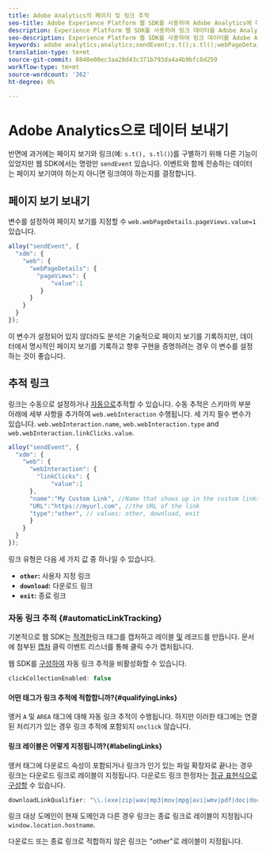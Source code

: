 ```yaml
---
title: Adobe Analytics의 페이지 및 링크 추적
seo-title: Adobe Experience Platform 웹 SDK를 사용하여 Adobe Analytics에 대한 링크 추적
description: Experience Platform 웹 SDK를 사용하여 링크 데이터를 Adobe Analytics으로 보내는 방법 살펴보기
seo-description: Experience Platform 웹 SDK를 사용하여 링크 데이터를 Adobe Analytics으로 보내는 방법 살펴보기
keywords: adobe analytics;analytics;sendEvent;s.t();s.tl();webPageDetails;pageViews;webInteraction;web Interaction;page views;link tracking;links;track links;clickCollection;click collection;
translation-type: tm+mt
source-git-commit: 8840e00ec3aa28d43c371b793da4a4b9bfc8d259
workflow-type: tm+mt
source-wordcount: '362'
ht-degree: 0%

---
```



# Adobe Analytics으로 데이터 보내기

반면에 과거에는 페이지 보기와 링크(예: `s.t(), s.tl()`)를 구별하기 위해 다른 기능이 있었지만 웹 SDK에서는 명령만 `sendEvent` 있습니다. 이벤트와 함께 전송하는 데이터는 페이지 보기여야 하는지 아니면 링크여야 하는지를 결정합니다.

## 페이지 보기 보내기

변수를 설정하여 페이지 보기를 지정할 수 `web.webPageDetails.pageViews.value=1` 있습니다.

```javascript
alloy("sendEvent", {
  "xdm": {
    "web": {
      "webPageDetails": {
        "pageViews": {
            "value":1
         }
      }
    }
  }
});
```

이 변수가 설정되어 있지 않더라도 분석은 기술적으로 페이지 보기를 기록하지만, 데이터에서 명시적인 페이지 보기를 기록하고 향후 구현을 증명하려는 경우 이 변수를 설정하는 것이 좋습니다.

## 추적 링크

링크는 수동으로 설정하거나 [자동으로](#automaticLinkTracking)추적할 수 있습니다. 수동 추적은 스키마의 부분 아래에 세부 사항을 추가하여 `web.webInteraction` 수행됩니다. 세 가지 필수 변수가 있습니다. `web.webInteraction.name`, `web.webInteraction.type` and `web.webInteraction.linkClicks.value`.

```javascript
alloy("sendEvent", {
  "xdm": {
    "web": {
      "webInteraction": {
        "linkClicks": {
            "value":1
      },
      "name":"My Custom Link", //Name that shows up in the custom links report
      "URL":"https://myurl.com", //the URL of the link
      "type":"other", // values: other, download, exit
      }
    }
  }
});
```

링크 유형은 다음 세 가지 값 중 하나일 수 있습니다.

* **`other`:** 사용자 지정 링크
* **`download`:** 다운로드 링크
* **`exit`:** 종료 링크

### 자동 링크 추적 {#automaticLinkTracking}

기본적으로 웹 SDK는 [적격한](#labelingLinks)링크 태그를 캡처하고 레이블 [및](https://github.com/adobe/xdm/blob/master/docs/reference/context/webinteraction.schema.md) 레코드를 [](#qualifyingLinks) 만듭니다. 문서에 첨부된 [캡처](https://www.w3.org/TR/uievents/#capture-phase) 클릭 이벤트 리스너를 통해 클릭 수가 캡처됩니다.

웹 SDK를 [구성하여](../../fundamentals/configuring-the-sdk.md#clickCollectionEnabled) 자동 링크 추적을 비활성화할 수 있습니다.

```javascript
clickCollectionEnabled: false
```

#### 어떤 태그가 링크 추적에 적합합니까?{#qualifyingLinks}

앵커 `A` 및 `AREA` 태그에 대해 자동 링크 추적이 수행됩니다. 하지만 이러한 태그에는 연결된 처리기가 있는 경우 링크 추적에 포함되지 `onclick` 않습니다.

#### 링크 레이블은 어떻게 지정됩니까?{#labelingLinks}

앵커 태그에 다운로드 속성이 포함되거나 링크가 인기 있는 파일 확장자로 끝나는 경우 링크는 다운로드 링크로 레이블이 지정됩니다. 다운로드 링크 한정자는 [정규 표현식으로 구성할](../../fundamentals/configuring-the-sdk.md) 수 있습니다.

```javascript
downloadLinkQualifier: "\\.(exe|zip|wav|mp3|mov|mpg|avi|wmv|pdf|doc|docx|xls|xlsx|ppt|pptx)$"
```

링크 대상 도메인이 현재 도메인과 다른 경우 링크는 종료 링크로 레이블이 지정됩니다 `window.location.hostname`.

다운로드 또는 종료 링크로 적합하지 않은 링크는 &quot;other&quot;로 레이블이 지정됩니다.
